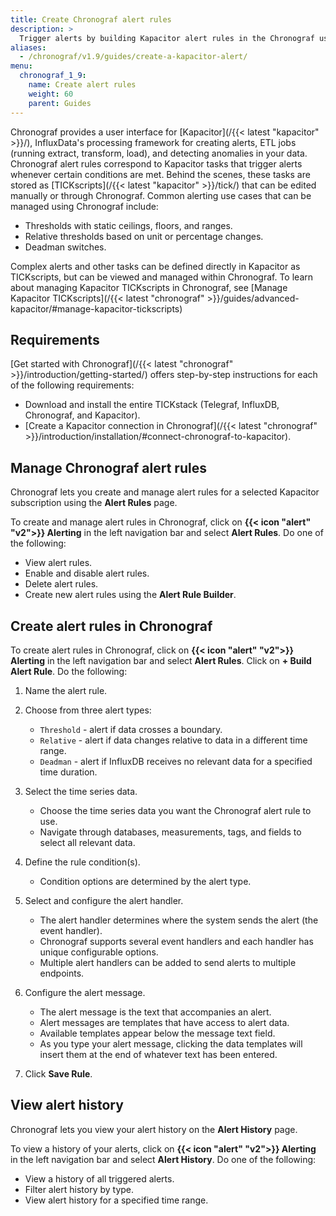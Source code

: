 ```yaml
---
title: Create Chronograf alert rules
description: >
  Trigger alerts by building Kapacitor alert rules in the Chronograf user interface (UI).
aliases:
  - /chronograf/v1.9/guides/create-a-kapacitor-alert/
menu:
  chronograf_1_9:
    name: Create alert rules
    weight: 60
    parent: Guides
---
```



Chronograf provides a user interface for [Kapacitor](/{{< latest "kapacitor" >}}/), InfluxData's processing framework for creating alerts, ETL jobs (running extract, transform, load), and detecting anomalies in your data.
Chronograf alert rules correspond to Kapacitor tasks that trigger alerts whenever certain conditions are met.
Behind the scenes, these tasks are stored as [TICKscripts](/{{< latest "kapacitor" >}}/tick/) that can be edited manually or through Chronograf.
Common alerting use cases that can be managed using Chronograf include:

* Thresholds with static ceilings, floors, and ranges.
* Relative thresholds based on unit or percentage changes.
* Deadman switches.

Complex alerts and other tasks can be defined directly in Kapacitor as TICKscripts, but can be viewed and managed within Chronograf.
To learn about managing Kapacitor TICKscripts in Chronograf, see [Manage Kapacitor TICKscripts](/{{< latest "chronograf" >}}/guides/advanced-kapacitor/#manage-kapacitor-tickscripts)

## Requirements

[Get started with Chronograf](/{{< latest "chronograf" >}}/introduction/getting-started/) offers step-by-step instructions for each of the following requirements:

* Download and install the entire TICKstack (Telegraf, InfluxDB, Chronograf, and Kapacitor).
* [Create a Kapacitor connection in Chronograf](/{{< latest "chronograf" >}}/introduction/installation/#connect-chronograf-to-kapacitor).

## Manage Chronograf alert rules

Chronograf lets you create and manage alert rules for a selected Kapacitor subscription using the **Alert Rules** page.  

To create and manage alert rules in Chronograf, click on
**{{< icon "alert" "v2">}} Alerting** in the left navigation bar and select **Alert Rules**.
Do one of the following:

  - View alert rules.
  - Enable and disable alert rules.
  - Delete alert rules.
  - Create new alert rules using the **Alert Rule Builder**.

## Create alert rules in Chronograf

To create alert rules in Chronograf, click on
**{{< icon "alert" "v2">}} Alerting** in the left navigation bar and select **Alert Rules**.  Click on
**+ Build Alert Rule**. 
Do the following:

1. Name the alert rule.

2. Choose from three alert types:
    -  `Threshold` - alert if data crosses a boundary.
    -  `Relative` - alert if data changes relative to data in a different time range.
    -  `Deadman` - alert if InfluxDB receives no relevant data for a specified time duration.

3. Select the time series data. 
    - Choose the time series data you want the Chronograf alert rule to use.
    - Navigate through databases, measurements, tags, and fields to select all relevant data.

4. Define the rule condition(s).
    - Condition options are determined by the alert type.  

5. Select and configure the alert handler.
    - The alert handler determines where the system sends the alert (the event handler).
    - Chronograf supports several event handlers and each handler has unique configurable options.
    - Multiple alert handlers can be added to send alerts to multiple endpoints.

6. Configure the alert message.
    - The alert message is the text that accompanies an alert.
    - Alert messages are templates that have access to alert data.
    - Available templates appear below the message text field.
    - As you type your alert message, clicking the data templates will insert them at the end of whatever text has been entered.

7. Click **Save Rule**.

## View alert history

Chronograf lets you view your alert history on the **Alert History** page.

To view a history of your alerts, click on
**{{< icon "alert" "v2">}} Alerting** in the left navigation bar and select **Alert History**. 
Do one of the following:

  - View a history of all triggered alerts.
  - Filter alert history by type.  
  - View alert history for a specified time range.  
